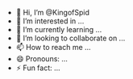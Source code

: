 - 👋 Hi, I’m @KingofSpid
- 👀 I’m interested in ...
- 🌱 I’m currently learning ...
- 💞️ I’m looking to collaborate on ...
- 📫 How to reach me ...
- 😄 Pronouns: ...
- ⚡ Fun fact: ...

<!---
KingofSpid/KingofSpid is a ✨ special ✨ repository because its `README.md` (this file) appears on your GitHub profile.
You can click the Preview link to take a look at your changes.
--->
